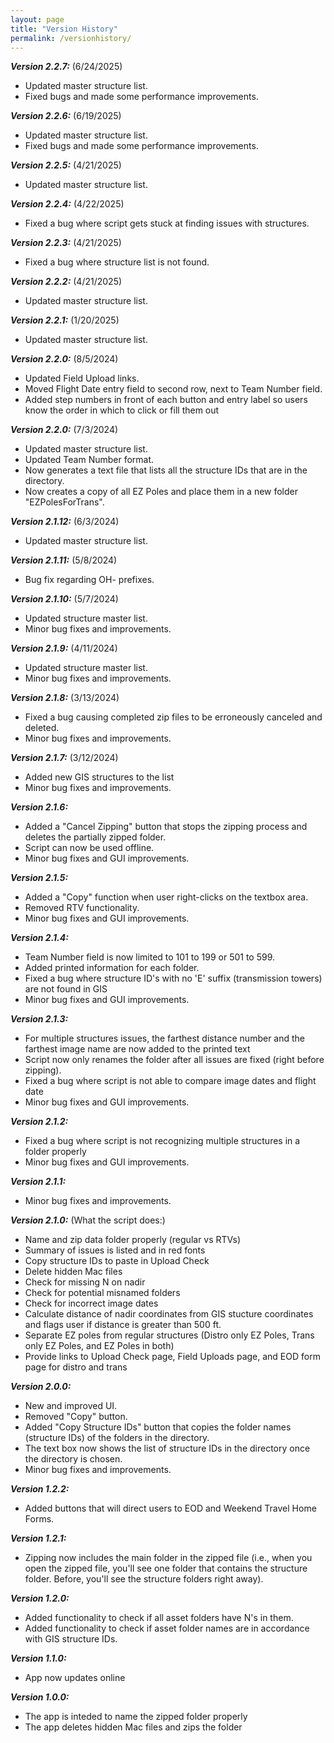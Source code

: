 ```yaml
---
layout: page
title: "Version History"
permalink: /versionhistory/
---
```


***Version 2.2.7:*** (6/24/2025)
  - Updated master structure list.
  - Fixed bugs and made some performance improvements.

***Version 2.2.6:*** (6/19/2025)
  - Updated master structure list.
  - Fixed bugs and made some performance improvements.

***Version 2.2.5:*** (4/21/2025)
  - Updated master structure list.

***Version 2.2.4:*** (4/22/2025)
  - Fixed a bug where script gets stuck at finding issues with structures.

***Version 2.2.3:*** (4/21/2025)
  - Fixed a bug where structure list is not found.

***Version 2.2.2:*** (4/21/2025)
  - Updated master structure list.

***Version 2.2.1:*** (1/20/2025)
  - Updated master structure list.

***Version 2.2.0:*** (8/5/2024)
  - Updated Field Upload links.
  - Moved Flight Date entry field to second row, next to Team Number field.
  - Added step numbers in front of each button and entry label so users know the order in which to click or fill them out

***Version 2.2.0:*** (7/3/2024)
  - Updated master structure list.
  - Updated Team Number format.
  - Now generates a text file that lists all the structure IDs that are in the directory.
  - Now creates a copy of all EZ Poles and place them in a new folder "EZPolesForTrans".

***Version 2.1.12:*** (6/3/2024)
  - Updated master structure list.

***Version 2.1.11:*** (5/8/2024)
  - Bug fix regarding OH- prefixes.

***Version 2.1.10:*** (5/7/2024)
  - Updated structure master list.
  - Minor bug fixes and improvements.

***Version 2.1.9:*** (4/11/2024)
  - Updated structure master list.
  - Minor bug fixes and improvements.

***Version 2.1.8:*** (3/13/2024)
  - Fixed a bug causing completed zip files to be erroneously canceled and deleted.
  - Minor bug fixes and improvements.

***Version 2.1.7:*** (3/12/2024)
  - Added new GIS structures to the list
  - Minor bug fixes and improvements.

***Version 2.1.6:***
  - Added a "Cancel Zipping" button that stops the zipping process and deletes the partially zipped folder.
  - Script can now be used offline.
  - Minor bug fixes and GUI improvements.

***Version 2.1.5:***
  - Added a "Copy" function when user right-clicks on the textbox area.
  - Removed RTV functionality.
  - Minor bug fixes and GUI improvements.

***Version 2.1.4:***
  - Team Number field is now limited to 101 to 199 or 501 to 599.
  - Added printed information for each folder.
  - Fixed a bug where structure ID's with no 'E' suffix (transmission towers) are not found in GIS
  - Minor bug fixes and GUI improvements.

***Version 2.1.3:***
  - For multiple structures issues, the farthest distance number and the farthest image name are now added to the printed text
  - Script now only renames the folder after all issues are fixed (right before zipping).
  - Fixed a bug where script is not able to compare image dates and flight date 
  - Minor bug fixes and GUI improvements.

***Version 2.1.2:***
  - Fixed a bug where script is not recognizing multiple structures in a folder properly
  - Minor bug fixes and GUI improvements.

***Version 2.1.1:***
  - Minor bug fixes and improvements.

***Version 2.1.0:*** (What the script does:)
  - Name and zip data folder properly (regular vs RTVs)
  - Summary of issues is listed and in red fonts
  - Copy structure IDs to paste in Upload Check
  - Delete hidden Mac files
  - Check for missing N on nadir
  - Check for potential misnamed folders
  - Check for incorrect image dates
  - Calculate distance of nadir coordinates from GIS stucture coordinates and flags user if distance is greater than 500 ft.
  - Separate EZ poles from regular structures (Distro only EZ Poles, Trans only EZ Poles, and EZ Poles in both)
  - Provide links to Upload Check page, Field Uploads page, and EOD form page for distro and trans

***Version 2.0.0:***
  - New and improved UI.
  - Removed "Copy" button.
  - Added "Copy Structure IDs" button that copies the folder names (structure IDs) of the folders in the directory.
  - The text box now shows the list of structure IDs in the directory once the directory is chosen.
  - Minor bug fixes and improvements.

***Version 1.2.2:***
  - Added buttons that will direct users to EOD and Weekend Travel Home Forms.

***Version 1.2.1:***
  - Zipping now includes the main folder in the zipped file (i.e., when you open the zipped file, you'll see one folder that contains the structure folder. Before, you'll see the structure folders right away).

***Version 1.2.0:***
  - Added functionality to check if all asset folders have N's in them.
  - Added functionality to check if asset folder names are in accordance with GIS structure IDs.

***Version 1.1.0:***
  - App now updates online

***Version 1.0.0:***
  - The app is inteded to name the zipped folder properly
  - The app deletes hidden Mac files and zips the folder